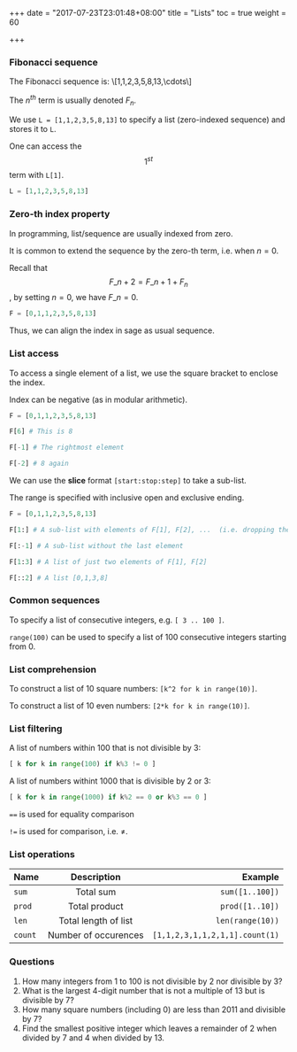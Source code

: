 +++
date = "2017-07-23T23:01:48+08:00"
title = "Lists"
toc = true
weight = 60

+++

### Fibonacci sequence

The Fibonacci sequence is: \\[1,1,2,3,5,8,13,\cdots\\]

The $n^{th}$ term is usually denoted $F_n$.

We use `L = [1,1,2,3,5,8,13]` to specify a list (zero-indexed sequence) and stores it to `L`.

One can access the $$1^{st}$$ term with `L[1]`.

```python
L = [1,1,2,3,5,8,13]
```


### Zero-th index property

In programming, list/sequence are usually indexed from zero.

It is common to extend the sequence by the zero-th term, i.e. when $n=0$.

Recall that $$F\_{n+2} = F\_{n+1} + F_n $$, by setting $n=0$, we have $F\_n = 0$.

```python
F = [0,1,1,2,3,5,8,13]
```

Thus, we can align the index in sage as usual sequence.

### List access

To access a single element of a list, we use the square bracket to enclose the index.

Index can be negative (as in modular arithmetic).


```python
F = [0,1,1,2,3,5,8,13]

F[6] # This is 8

F[-1] # The rightmost element

F[-2] # 8 again
```

We can use the **slice** format `[start:stop:step]` to take a sub-list.

The range is specified with inclusive open and exclusive ending.


```python
F = [0,1,1,2,3,5,8,13]

F[1:] # A sub-list with elements of F[1], F[2], ...  (i.e. dropping the 0-th term)

F[:-1] # A sub-list without the last element

F[1:3] # A list of just two elements of F[1], F[2]

F[::2] # A list [0,1,3,8]

```


### Common sequences

To specify a list of consecutive integers, e.g. `[ 3 .. 100 ]`.

`range(100)` can be used to specify a list of 100 consecutive integers starting from 0.


### List comprehension

To construct a list of 10 square numbers: `[k^2 for k in range(10)]`.

To construct a list of 10 even numbers: `[2*k for k in range(10)]`.

### List filtering

A list of numbers within 100 that is not divisible by 3: 

```python
[ k for k in range(100) if k%3 != 0 ]
```

A list of numbers withint 1000 that is divisible by 2 or 3:

```python
[ k for k in range(1000) if k%2 == 0 or k%3 == 0 ]
```


`==` is used for equality comparison

`!=` is used for comparison, i.e. $\neq$.


### List operations

| Name | Description | Example |
| ------------- |:-------------:| -----:|
| `sum` | Total sum | `sum([1..100])` |
| `prod`| Total product | `prod([1..10])` |
| `len` | Total length of list | `len(range(10))` |
| `count`| Number of occurences | `[1,1,2,3,1,1,2,1,1].count(1)`|


### Questions

1. How many integers from 1 to 100 is not divisible by 2 nor divisible by 3?
1. What is the largest 4-digit number that is not a multiple of 13 but is divisible by 7? 
1. How many square numbers (including 0) are less than 2011 and divisible by 7?
1. Find the smallest positive integer which leaves a remainder of 2 when divided by 7 and 4 when divided by 13.
